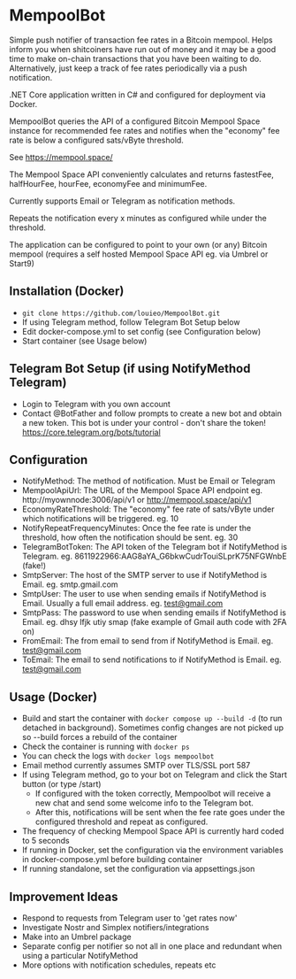 # MempoolBot

Simple push notifier of transaction fee rates in a Bitcoin mempool.
Helps inform you when shitcoiners have run out of money and it may be a good time to make on-chain transactions that you have been waiting to do.
Alternatively, just keep a track of fee rates periodically via a push notification.

.NET Core application written in C# and configured for deployment via Docker.

MempoolBot queries the API of a configured Bitcoin Mempool Space instance for recommended fee rates and notifies when the "economy" fee rate is below a configured sats/vByte threshold.

See https://mempool.space/

The Mempool Space API conveniently calculates and returns fastestFee, halfHourFee, hourFee, economyFee and minimumFee.

Currently supports Email or Telegram as notification methods.

Repeats the notification every x minutes as configured while under the threshold.

The application can be configured to point to your own (or any) Bitcoin mempool (requires a self hosted Mempool Space API eg. via Umbrel or Start9)

## Installation (Docker)

- `git clone https://github.com/louieo/MempoolBot.git`
- If using Telegram method, follow Telegram Bot Setup below 
- Edit docker-compose.yml to set config (see Configuration below)
- Start container (see Usage below)

## Telegram Bot Setup (if using NotifyMethod Telegram)

- Login to Telegram with you own account
- Contact @BotFather and follow prompts to create a new bot and obtain a new token. This bot is under your control - don\'t share the token!
https://core.telegram.org/bots/tutorial

## Configuration

- NotifyMethod: The method of notification. Must be Email or Telegram
- MempoolApiUrl: The URL of the Mempool Space API endpoint eg. http://myownnode:3006/api/v1 or http://mempool.space/api/v1
- EconomyRateThreshold: The "economy" fee rate of sats/vByte under which notifications will be triggered. eg. 10 
- NotifyRepeatFrequencyMinutes: Once the fee rate is under the threshold, how often the notification should be sent. eg. 30
- TelegramBotToken: The API token of the Telegram bot if NotifyMethod is Telegram. eg. 8611922966:AAG8aYA_G6bkwCudrTouiSLprK75NFGWnbE (fake\!)
- SmtpServer: The host of the SMTP server to use if NotifyMethod is Email. eg. smtp.gmail.com
- SmtpUser: The user to use when sending emails if NotifyMethod is Email. Usually a full email address. eg. test@gmail.com
- SmtpPass: The password to use when sending emails if NotifyMethod is Email. eg. dhsy lfjk utiy smap (fake example of Gmail auth code with 2FA on)
- FromEmail: The from email to send from if NotifyMethod is Email. eg. test@gmail.com
- ToEmail: The email to send notifications to if NotifyMethod is Email. eg. test@gmail.com

## Usage (Docker)

- Build and start the container with `docker compose up --build -d` (to run detached in background). Sometimes config changes are not picked up so --build forces a rebuild of the container
- Check the container is running with `docker ps`
- You can check the logs with `docker logs mempoolbot`
- Email method currently assumes SMTP over TLS/SSL port 587
- If using Telegram method, go to your bot on Telegram and click the Start button (or type /start)
  - If configured with the token correctly, Mempoolbot will receive a new chat and send some welcome info to the Telegram bot.
  - After this, notifications will be sent when the fee rate goes under the configured threshold and repeat as configured.
- The frequency of checking Mempool Space API is currently hard coded to 5 seconds
- If running in Docker, set the configuration via the environment variables in docker-compose.yml before building container
- If running standalone, set the configuration via appsettings.json

## Improvement Ideas

- Respond to requests from Telegram user to 'get rates now'
- Investigate Nostr and Simplex notifiers/integrations
- Make into an Umbrel package
- Separate config per notifier so not all in one place and redundant when using a particular NotifyMethod
- More options with notification schedules, repeats etc